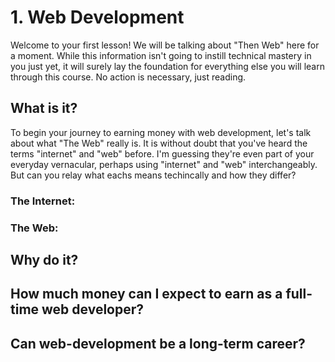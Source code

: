 # 1. Web Development
Welcome to your first lesson! We will be talking about "Then Web" here for a moment. While this information isn't going to instill technical mastery in you just yet, it will surely lay the foundation for everything else you will learn through this course. No action is necessary, just reading.

## What is it?
To begin your journey to earning money with web development, let's talk about what "The Web" really is. It is without doubt that you've heard the terms "internet" and "web" before. I'm guessing they're even part of your everyday vernacular, perhaps using "internet" and "web" interchangeably. But can you relay what eachs means techincally and how they differ?

### The Internet:


### The Web:


## Why do it?

## How much money can I expect to earn as a full-time web developer?

## Can web-development be a long-term career?
